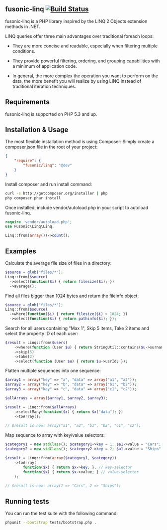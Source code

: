fusonic-linq [![Build Status](https://travis-ci.org/fusonic/fusonic-linq.png)](https://travis-ci.org/fusonic/fusonic-linq)
-----------------

fusonic-linq is a PHP library inspired by the LINQ 2 Objects extension methods in .NET.


LINQ queries offer three main advantages over traditional foreach loops:

* They are more concise and readable, especially when filtering multiple conditions.

* They provide powerful filtering, ordering, and grouping capabilities with a minimum of application code.

* In general, the more complex the operation you want to perform on the data, the more benefit you will realize by using LINQ instead of traditional iteration techniques.


Requirements
------------

fusonic-linq is supported on PHP 5.3 and up.


Installation & Usage
------------

The most flexible installation method is using Composer: Simply create a composer.json file in the root of your project:
``` json
{
    "require": {
        "fusonic/linq": "@dev"
    }
}
```

Install composer and run install command:
``` bash
curl -s http://getcomposer.org/installer | php
php composer.phar install
``` 

Once installed, include vendor/autoload.php in your script to autoload fusonic-linq.

``` php
require 'vendor/autoload.php';
use Fusonic\Linq\Linq;

Linq::from(array())->count();
```

Examples
-----

Calculate the average file size of files in a directory:
``` php
$source = glob("files/*");
Linq::from($source)
  ->select(function($i) { return filesize($i); })
  ->average();
```

Find all files bigger than 1024 bytes and return the fileinfo object:
``` php
$source = glob("files/*");
Linq::from($source)
  ->where(function($i) { return filesize($i) > 1024; })
  ->select(function($i) { return pathinfo($i); });
```

Search for all users containing "Max 1", Skip 5 items, Take 2 items and select the property ID of each user:
```php
$result = Linq::from($users)
    ->where(function (User $u) { return StringUtil::contains($u->surname, "Max 1");  })
    ->skip(5)
    ->take(2)
    ->select(function (User $u) { return $u->usrId; });
```

Flatten multiple sequences into one sequence:
```php
$array1 = array("key" => "a", "data" => array("a1", "a2"));
$array2 = array("key" => "b", "data" => array("b1", "b2"));
$array3 = array("key" => "c", "data" => array("c1", "c2"));

$allArrays = array($array1, $array2, $array3);

$result = Linq::from($allArrays)
    ->selectMany(function($x) { return $x["data"]; })
    ->toArray();
    
// $result is now: array("a1", "a2", "b1", "b2", "c1", "c2");

```
Map sequence to array with key/value selectors:
```php
$category1 = new stdClass(); $category1->key = 1; $a1->value = "Cars";
$category2 = new stdClass(); $category2->key = 2; $a1->value = "Ships";

$result = Linq::from(array($category1, $category))
    ->toArray(
        function($x) { return $x->key; }, // key-selector
        function($x) { return $x->value; } // value-selector
    );
            
// $result is now: array(1 => "Cars", 2 => "Ships");

```

Running tests
-------------

You can run the test suite with the following command:

``` bash
phpunit --bootstrap tests/bootstrap.php .
``` 

